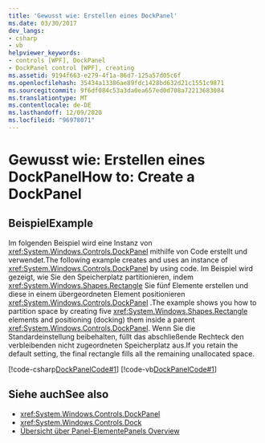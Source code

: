 ```yaml
---
title: 'Gewusst wie: Erstellen eines DockPanel'
ms.date: 03/30/2017
dev_langs:
- csharp
- vb
helpviewer_keywords:
- controls [WPF], DockPanel
- DockPanel control [WPF], creating
ms.assetid: 9194f663-e279-4f1a-86d7-125a57d05c6f
ms.openlocfilehash: 35434a13386ae89fdc1428bd632d21c1551c9871
ms.sourcegitcommit: 9f6df084c53a3da0ea657ed0d708a72213683084
ms.translationtype: MT
ms.contentlocale: de-DE
ms.lasthandoff: 12/09/2020
ms.locfileid: "96978071"
---
```

# <a name="how-to-create-a-dockpanel"></a><span data-ttu-id="a68f4-102">Gewusst wie: Erstellen eines DockPanel</span><span class="sxs-lookup"><span data-stu-id="a68f4-102">How to: Create a DockPanel</span></span>
## <a name="example"></a><span data-ttu-id="a68f4-103">Beispiel</span><span class="sxs-lookup"><span data-stu-id="a68f4-103">Example</span></span>  
 <span data-ttu-id="a68f4-104">Im folgenden Beispiel wird eine Instanz von <xref:System.Windows.Controls.DockPanel> mithilfe von Code erstellt und verwendet.</span><span class="sxs-lookup"><span data-stu-id="a68f4-104">The following example creates and uses an instance of <xref:System.Windows.Controls.DockPanel> by using code.</span></span> <span data-ttu-id="a68f4-105">Im Beispiel wird gezeigt, wie Sie den Speicherplatz partitionieren, indem <xref:System.Windows.Shapes.Rectangle> Sie fünf Elemente erstellen und diese in einem übergeordneten Element positionieren <xref:System.Windows.Controls.DockPanel> .</span><span class="sxs-lookup"><span data-stu-id="a68f4-105">The example shows you how to partition space by creating five <xref:System.Windows.Shapes.Rectangle> elements and positioning (docking) them inside a parent <xref:System.Windows.Controls.DockPanel>.</span></span> <span data-ttu-id="a68f4-106">Wenn Sie die Standardeinstellung beibehalten, füllt das abschließende Rechteck den verbleibenden nicht zugeordneten Speicherplatz aus.</span><span class="sxs-lookup"><span data-stu-id="a68f4-106">If you retain the default setting, the final rectangle fills all the remaining unallocated space.</span></span>  
  
 [!code-csharp[DockPanelCode#1](~/samples/snippets/csharp/VS_Snippets_Wpf/DockPanelCode/CSharp/DockPanel_Code.cs#1)]
 [!code-vb[DockPanelCode#1](~/samples/snippets/visualbasic/VS_Snippets_Wpf/DockPanelCode/VisualBasic/dockpanel_vb.vb#1)]  
  
## <a name="see-also"></a><span data-ttu-id="a68f4-107">Siehe auch</span><span class="sxs-lookup"><span data-stu-id="a68f4-107">See also</span></span>

- <xref:System.Windows.Controls.DockPanel>
- <xref:System.Windows.Controls.Dock>
- [<span data-ttu-id="a68f4-108">Übersicht über Panel-Elemente</span><span class="sxs-lookup"><span data-stu-id="a68f4-108">Panels Overview</span></span>](panels-overview.md)
